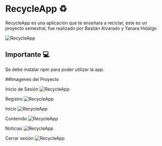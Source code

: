 # RecycleApp ♻️
RecycleApp es una aplicación que te enseñara a reciclar, este es un proyecto semestral, fue realizado por Bastián Alvarado y Yanara Hidalgo

![RecycleApp](project-imgs/Home)

## Importante 💻
Se debe instalar npm para poder utilizar la app.

##Imagenes del Proyecto

Inicio de Sesión
![RecycleApp](project-imgs/Login)

Registro
![RecycleApp](project-imgs/Register)

Inicio
![RecycleApp](project-imgs/Home)

Contenido
![RecycleApp](project-imgs/Content)

Noticias
![RecycleApp](project-imgs/News)

Cerrar sesión
![RecycleApp](project-imgs/Logout)

